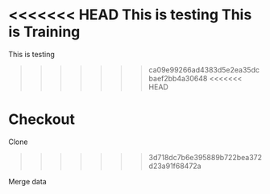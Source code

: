 <<<<<<< HEAD
This is testing
This is Training
=======
This is testing
>>>>>>> ca09e99266ad4383d5e2ea35dcbaef2bb4a30648
<<<<<<< HEAD

Checkout
=======
Clone
>>>>>>> 3d718dc7b6e395889b722bea372d23a91f68472a

Merge data
